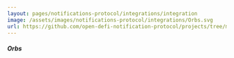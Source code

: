 ```yaml
---
layout: pages/notifications-protocol/integrations/integration
image: /assets/images/notifications-protocol/integrations/Orbs.svg
url: https://github.com/open-defi-notification-protocol/projects/tree/master/orbs
---
```


##### Orbs
